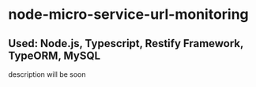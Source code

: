 # node-micro-service-url-monitoring

## Used: Node.js, Typescript, Restify Framework, TypeORM, MySQL

description will be soon
